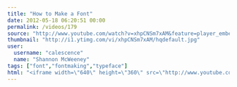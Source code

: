 ```yaml
---
title: "How to Make a Font"
date: 2012-05-18 06:20:51 00:00
permalink: /videos/179
source: "http://www.youtube.com/watch?v=xhpCNSm7xAM&feature=player_embedded#!"
thumbnail: "http://i1.ytimg.com/vi/xhpCNSm7xAM/hqdefault.jpg"
user:
  username: "calescence"
  name: "Shannon McWeeney"
tags: ["font","fontmaking","typeface"]
html: "<iframe width=\"640\" height=\"360\" src=\"http://www.youtube.com/embed/xhpCNSm7xAM?wmode=transparent&fs=1&feature=oembed\" frameborder=\"0\" allowfullscreen></iframe>"
---
```



